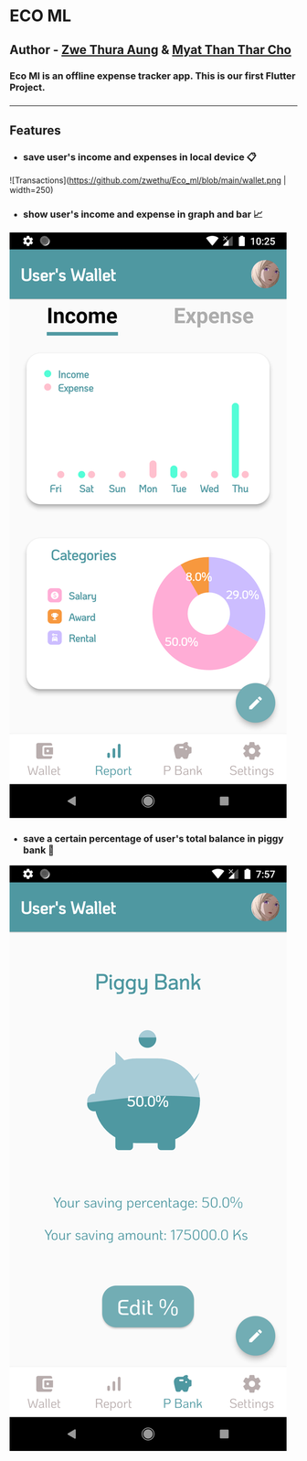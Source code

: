 # ECO ML

## Author - [Zwe Thura Aung](https://github.com/zwethu) &  [Myat Than Thar Cho](https://github.com/myatthantharcho)

 ### Eco Ml is an offline expense tracker app. This is our first Flutter Project.
 ###
<!-- > ### Special thanks to [Phyo Lin Maung](https://github.com/PhyoLinMg) , [Phone Min Myat](https://github.com/PhoneMinMyat) , [Kyaw Zay Ya Lin Tun](https://github.com/kyaw-codes) & [Naing Aung Luu](https://github.com/NaingAungLuu) for helping and giving advices during project. -->
---

## Features

 * ### save user's income and expenses in local device 📋

 ![Transactions](https://github.com/zwethu/Eco_ml/blob/main/wallet.png | width=250)

 * ### show user's income and expense in graph and bar 📈

![Report](https://github.com/zwethu/Eco_ml/blob/main/report.png)

 * ### save a certain percentage of user's total balance in piggy bank 🐷

![Piggy Bank](https://github.com/zwethu/Eco_ml/blob/main/piggybank.png)









